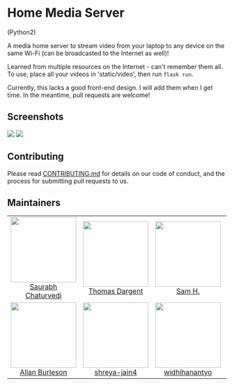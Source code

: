 # Home Media Server
(Python2)

A media home server to stream video from your laptop to any device on the same Wi-Fi
(can be broadcasted to the Internet as well)!

Learned from multiple resources on the Internet - can't remember them all.
To use, place all your videos in 'static/video', then run
`flask run`.

Currently, this lacks a good front-end design. I will add them when I get time.
In the meantime, pull requests are welcome!

## Screenshots

<img src="https://user-images.githubusercontent.com/10780151/32139461-d67ff380-bc49-11e7-9d9b-ae580196b754.png" />

<img src="https://user-images.githubusercontent.com/10780151/32139462-d6994e16-bc49-11e7-96aa-bd7965226d6a.png" />

## Contributing

Please read [CONTRIBUTING.md](CONTRIBUTING.md) for details on our code of conduct, and the process for submitting pull requests to us.

## Maintainers

<table>
  <tbody>
    <tr>
      <td align="center">
        <img width="150" height="150"
        src="https://github.com/schedutron.png?v=3&s=150">
        </br>
        <a href="https://github.com/schedutron">Saurabh Chaturvedi</a>
      </td>
      <td align="center">
        <img width="150" height="150"
        src="https://github.com/Kalwing.png?v=3&s=150">
        </br>
        <a href="https://github.com/Kalwing">Thomas Dargent</a>
      </td>
      <td align="center">
        <img width="150" height="150"
        src="https://github.com/syfenx.png?v=3&s=150">
        </br>
        <a href="https://github.com/syfenx">Sam H.</a>
      </td>
      <td align="center">
        <img width="150" height="150"
        src="https://github.com/KarolMilewski.png?v=3&s=150">
        </br>
        <a href="https://github.com/KarolMilewski">Karol Milewski</a>
      </td>
      <td align="center">
        <img width="150" height="150"
        src="https://github.com/naman.png?v=3&s=150">
        </br>
        <a href="https://github.com/naman">Naman Gupta</a>
      </td>
    </tr>
    <tr>
      <td align="center">
        <img width="150" height="150"
        src="https://github.com/allanburleson.png?v=3&s=150">
        </br>
        <a href="https://github.com/allanburleson">Allan Burleson</a>
      </td>
      <td align="center">
        <img width="150" height="150"
        src="https://github.com/shreya-jain4.png?v=3&s=150">
        </br>
        <a href="https://github.com/shreya-jain4">shreya-jain4</a>
      </td>
      <td align="center">
        <img width="150" height="150"
        src="https://github.com/widhihanantyo.png?v=3&s=150">
        </br>
        <a href="https://github.com/widhihanantyo">widhihanantyo</a>
      </td>
      <td align="center">
        <img width="150" height="150"
        src="https://github.com/pjhampton.png?v=3&s=150">
        </br>
        <a href="https://github.com/pjhampton">pjhampton</a>
      </td>
      <td align="center">
        <img width="150" height="150"
        src="https://github.com/helderburato.png?v=3&s=150">
        </br>
        <a href="https://github.com/helderburato">Helder Burato Berto</a>
      </td>
    </tr>
  <tbody>
</table>
